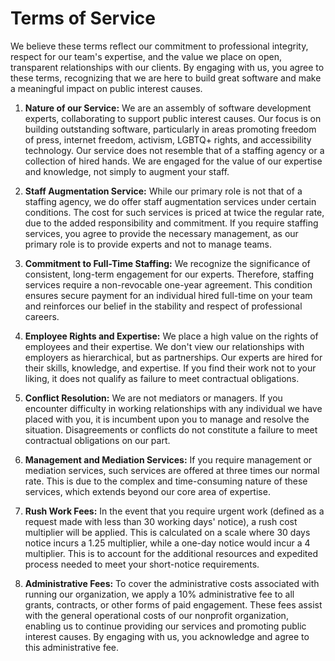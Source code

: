 # Terms of Service

We believe these terms reflect our commitment to professional integrity, respect for our team's expertise, and the value we place on open, transparent relationships with our clients. By engaging with us, you agree to these terms, recognizing that we are here to build great software and make a meaningful impact on public interest causes.

1. **Nature of our Service:** We are an assembly of software development experts, collaborating to support public interest causes. Our focus is on building outstanding software, particularly in areas promoting freedom of press, internet freedom, activism, LGBTQ+ rights, and accessibility technology. Our service does not resemble that of a staffing agency or a collection of hired hands. We are engaged for the value of our expertise and knowledge, not simply to augment your staff.

2. **Staff Augmentation Service:** While our primary role is not that of a staffing agency, we do offer staff augmentation services under certain conditions. The cost for such services is priced at twice the regular rate, due to the added responsibility and commitment. If you require staffing services, you agree to provide the necessary management, as our primary role is to provide experts and not to manage teams.

3. **Commitment to Full-Time Staffing:** We recognize the significance of consistent, long-term engagement for our experts. Therefore, staffing services require a non-revocable one-year agreement. This condition ensures secure payment for an individual hired full-time on your team and reinforces our belief in the stability and respect of professional careers.

4. **Employee Rights and Expertise:** We place a high value on the rights of employees and their expertise. We don't view our relationships with employers as hierarchical, but as partnerships. Our experts are hired for their skills, knowledge, and expertise. If you find their work not to your liking, it does not qualify as failure to meet contractual obligations.

5. **Conflict Resolution:** We are not mediators or managers. If you encounter difficulty in working relationships with any individual we have placed with you, it is incumbent upon you to manage and resolve the situation. Disagreements or conflicts do not constitute a failure to meet contractual obligations on our part.

6. **Management and Mediation Services:** If you require management or mediation services, such services are offered at three times our normal rate. This is due to the complex and time-consuming nature of these services, which extends beyond our core area of expertise.

7. **Rush Work Fees:** In the event that you require urgent work (defined as a request made with less than 30 working days' notice), a rush cost multiplier will be applied. This is calculated on a scale where 30 days notice incurs a 1.25 multiplier, while a one-day notice would incur a 4 multiplier. This is to account for the additional resources and expedited process needed to meet your short-notice requirements.

8. **Administrative Fees:** To cover the administrative costs associated with running our organization, we apply a 10% administrative fee to all grants, contracts, or other forms of paid engagement. These fees assist with the general operational costs of our nonprofit organization, enabling us to continue providing our services and promoting public interest causes. By engaging with us, you acknowledge and agree to this administrative fee.
